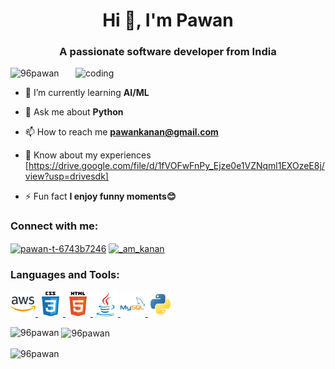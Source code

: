 <h1 align="center">Hi 👋, I'm Pawan</h1>
<h3 align="center">A passionate software developer from India</h3>

<img align="right" alt="coding" width="400" src="https://media.licdn.com/dms/image/D4D12AQH4mcQALwgZ7Q/article-cover_image-shrink_600_2000/0/1691989932071?e=2147483647&v=beta&t=uwm5lxFiqURXuzG_xnf9hrIr-_sojSaQ4ggruUAYsmU">

<p align="left"> <img src="https://komarev.com/ghpvc/?username=96pawan&label=Profile%20views&color=0e75b6&style=flat" alt="96pawan" /> </p>

- 🌱 I’m currently learning **AI/ML**

- 💬 Ask me about **Python**

- 📫 How to reach me **pawankanan@gmail.com**

- 📄 Know about my experiences [https://drive.google.com/file/d/1fVOFwFnPy_Ejze0e1VZNqml1EXOzeE8j/view?usp=drivesdk]

- ⚡ Fun fact **I enjoy funny moments😊**

<h3 align="left">Connect with me:</h3>
<p align="left">
<a href="https://linkedin.com/in/pawan-t-6743b7246" target="blank"><img align="center" src="https://raw.githubusercontent.com/rahuldkjain/github-profile-readme-generator/master/src/images/icons/Social/linked-in-alt.svg" alt="pawan-t-6743b7246" height="30" width="40" /></a>
<a href="https://instagram.com/_am_kanan" target="blank"><img align="center" src="https://raw.githubusercontent.com/rahuldkjain/github-profile-readme-generator/master/src/images/icons/Social/instagram.svg" alt="_am_kanan" height="30" width="40" /></a>
</p>

<h3 align="left">Languages and Tools:</h3>
<p align="left"> <a href="https://aws.amazon.com" target="_blank" rel="noreferrer"> <img src="https://raw.githubusercontent.com/devicons/devicon/master/icons/amazonwebservices/amazonwebservices-original-wordmark.svg" alt="aws" width="40" height="40"/> </a> <a href="https://www.w3schools.com/css/" target="_blank" rel="noreferrer"> <img src="https://raw.githubusercontent.com/devicons/devicon/master/icons/css3/css3-original-wordmark.svg" alt="css3" width="40" height="40"/> </a> <a href="https://www.w3.org/html/" target="_blank" rel="noreferrer"> <img src="https://raw.githubusercontent.com/devicons/devicon/master/icons/html5/html5-original-wordmark.svg" alt="html5" width="40" height="40"/> </a> <a href="https://www.java.com" target="_blank" rel="noreferrer"> <img src="https://raw.githubusercontent.com/devicons/devicon/master/icons/java/java-original.svg" alt="java" width="40" height="40"/> </a> <a href="https://www.mysql.com/" target="_blank" rel="noreferrer"> <img src="https://raw.githubusercontent.com/devicons/devicon/master/icons/mysql/mysql-original-wordmark.svg" alt="mysql" width="40" height="40"/> </a> <a href="https://www.python.org" target="_blank" rel="noreferrer"> <img src="https://raw.githubusercontent.com/devicons/devicon/master/icons/python/python-original.svg" alt="python" width="40" height="40"/> </a> </p>

<p><img align="left" src="https://github-readme-stats.vercel.app/api/top-langs?username=96pawan&show_icons=true&locale=en&layout=compact" alt="96pawan" /></p>

<p>&nbsp;<img align="center" src="https://github-readme-stats.vercel.app/api?username=96pawan&show_icons=true&locale=en" alt="96pawan" /></p>

<p><img align="center" src="https://github-readme-streak-stats.herokuapp.com/?user=96pawan&" alt="96pawan" /></p>
